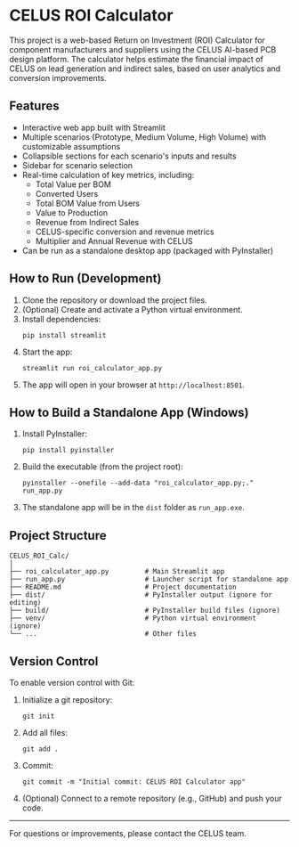 # CELUS ROI Calculator

This project is a web-based Return on Investment (ROI) Calculator for component manufacturers and suppliers using the CELUS AI-based PCB design platform. The calculator helps estimate the financial impact of CELUS on lead generation and indirect sales, based on user analytics and conversion improvements.

## Features
- Interactive web app built with Streamlit
- Multiple scenarios (Prototype, Medium Volume, High Volume) with customizable assumptions
- Collapsible sections for each scenario's inputs and results
- Sidebar for scenario selection
- Real-time calculation of key metrics, including:
  - Total Value per BOM
  - Converted Users
  - Total BOM Value from Users
  - Value to Production
  - Revenue from Indirect Sales
  - CELUS-specific conversion and revenue metrics
  - Multiplier and Annual Revenue with CELUS
- Can be run as a standalone desktop app (packaged with PyInstaller)

## How to Run (Development)
1. Clone the repository or download the project files.
2. (Optional) Create and activate a Python virtual environment.
3. Install dependencies:
   ```
   pip install streamlit
   ```
4. Start the app:
   ```
   streamlit run roi_calculator_app.py
   ```
5. The app will open in your browser at `http://localhost:8501`.

## How to Build a Standalone App (Windows)
1. Install PyInstaller:
   ```
   pip install pyinstaller
   ```
2. Build the executable (from the project root):
   ```
   pyinstaller --onefile --add-data "roi_calculator_app.py;." run_app.py
   ```
3. The standalone app will be in the `dist` folder as `run_app.exe`.

## Project Structure
```
CELUS_ROI_Calc/
│
├── roi_calculator_app.py         # Main Streamlit app
├── run_app.py                    # Launcher script for standalone app
├── README.md                     # Project documentation
├── dist/                         # PyInstaller output (ignore for editing)
├── build/                        # PyInstaller build files (ignore)
├── venv/                         # Python virtual environment (ignore)
└── ...                           # Other files
```

## Version Control
To enable version control with Git:
1. Initialize a git repository:
   ```
   git init
   ```
2. Add all files:
   ```
   git add .
   ```
3. Commit:
   ```
   git commit -m "Initial commit: CELUS ROI Calculator app"
   ```
4. (Optional) Connect to a remote repository (e.g., GitHub) and push your code.

---

For questions or improvements, please contact the CELUS team.
